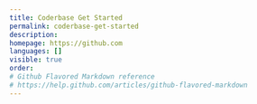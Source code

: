 ```yaml
---
title: Coderbase Get Started
permalink: coderbase-get-started
description: 
homepage: https://github.com
languages: []
visible: true
order: 
# Github Flavored Markdown reference
# https://help.github.com/articles/github-flavored-markdown
---
```



